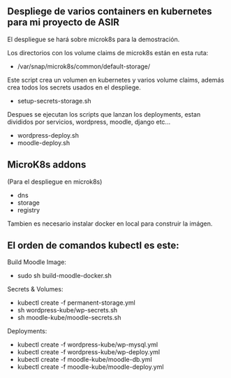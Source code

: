 
## Despliege de varios containers en kubernetes para mi proyecto de ASIR
  
El despliegue se hará sobre microk8s para la demostración.
  
Los directorios con los volume claims de microk8s están en esta ruta:
+ /var/snap/microk8s/common/default-storage/

  
Este script crea un volumen en kubernetes y varios volume claims,
además crea todos los secrets usados en el despliege.
  
+ setup-secrets-storage.sh 
  
Despues se ejecutan los scripts que lanzan los deployments, estan
divididos por servicios, wordpress, moodle, django etc...
  
+ wordpress-deploy.sh
+ moodle-deploy.sh
 
  
## MicroK8s addons
(Para el despliegue en microk8s)
  
+ dns 
+ storage 
+ registry   
  
Tambien es necesario instalar docker en local para construir la imágen.

## El orden de comandos kubectl es este:
  
Build Moodle Image:

+ sudo sh build-moodle-docker.sh

Secrets & Volumes:
  
+ kubectl create -f permanent-storage.yml
+ sh wordpress-kube/wp-secrets.sh
+ sh moodle-kube/moodle-secrets.sh  
  
Deployments:
  
+ kubectl create -f wordpress-kube/wp-mysql.yml
+ kubectl create -f wordpress-kube/wp-deploy.yml
+ kubectl create -f moodle-kube/moodle-db.yml
+ kubectl create -f moodle-kube/moodle-deploy.yml
  
